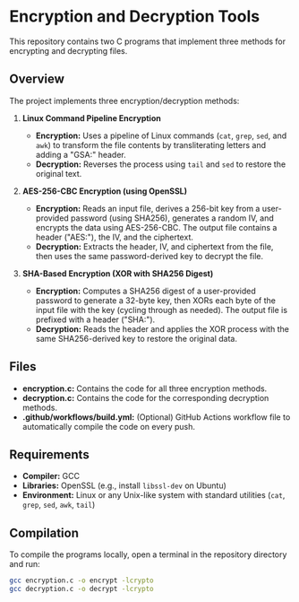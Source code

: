# Encryption and Decryption Tools

This repository contains two C programs that implement three methods for encrypting and decrypting files.

## Overview

The project implements three encryption/decryption methods:

1. **Linux Command Pipeline Encryption**  
   - **Encryption:** Uses a pipeline of Linux commands (`cat`, `grep`, `sed`, and `awk`) to transform the file contents by transliterating letters and adding a "GSA:" header.
   - **Decryption:** Reverses the process using `tail` and `sed` to restore the original text.

2. **AES-256-CBC Encryption (using OpenSSL)**  
   - **Encryption:** Reads an input file, derives a 256-bit key from a user-provided password (using SHA256), generates a random IV, and encrypts the data using AES-256-CBC. The output file contains a header ("AES:"), the IV, and the ciphertext.
   - **Decryption:** Extracts the header, IV, and ciphertext from the file, then uses the same password-derived key to decrypt the file.

3. **SHA-Based Encryption (XOR with SHA256 Digest)**  
   - **Encryption:** Computes a SHA256 digest of a user-provided password to generate a 32-byte key, then XORs each byte of the input file with the key (cycling through as needed). The output file is prefixed with a header ("SHA:").
   - **Decryption:** Reads the header and applies the XOR process with the same SHA256-derived key to restore the original data.

## Files

- **encryption.c:** Contains the code for all three encryption methods.
- **decryption.c:** Contains the code for the corresponding decryption methods.
- **.github/workflows/build.yml:** (Optional) GitHub Actions workflow file to automatically compile the code on every push.

## Requirements

- **Compiler:** GCC
- **Libraries:** OpenSSL (e.g., install `libssl-dev` on Ubuntu)
- **Environment:** Linux or any Unix-like system with standard utilities (`cat`, `grep`, `sed`, `awk`, `tail`)

## Compilation

To compile the programs locally, open a terminal in the repository directory and run:

```bash
gcc encryption.c -o encrypt -lcrypto
gcc decryption.c -o decrypt -lcrypto
